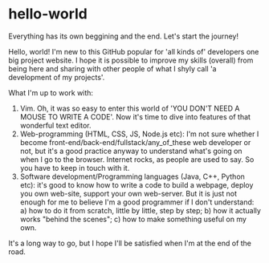 # hello-world
Everything has its own beggining and the end. Let's start the journey!

Hello, world! I'm new to this GitHub popular for 'all kinds of' developers one big project website.
I hope it is possible to improve my skills (overall) from being here and sharing with other people of what I shyly call 'a development of my projects'. 

What I'm up to work with:
1. Vim. Oh, it was so easy to enter this world of 'YOU DON'T NEED A MOUSE TO WRITE A CODE'. Now it's time to dive into features of that wonderful text editor.
2. Web-programming (HTML, CSS, JS, Node.js etc): I'm not sure whether I become front-end/back-end/fullstack/any_of_these web developer or not, but it's a good practice anyway to understand what's going on when I go to the browser. Internet rocks, as people are used to say. So you have to keep in touch with it.
3. Software development/Programming languages (Java, C++, Python etc): it's good to know how to write a code to build a webpage, deploy you own web-site, support your own web-server. But it is just not enough for me to believe I'm a good programmer if I don't understand:
a) how to do it from scratch, little by little, step by step;
b) how it actually works "behind the scenes";
c) how to make something useful on my own.

It's a long way to go, but I hope I'll be satisfied when I'm at the end of the road.

